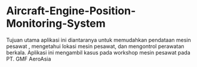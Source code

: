 # Aircraft-Engine-Position-Monitoring-System
Tujuan utama aplikasi ini diantaranya untuk memudahkan pendataan mesin pesawat , mengetahui lokasi mesin pesawat, dan mengontrol perawatan berkala. Aplikasi ini mengambil kasus pada workshop mesin pesawat pada PT. GMF AeroAsia
